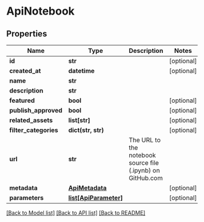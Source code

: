 # ApiNotebook

## Properties
Name | Type | Description | Notes
------------ | ------------- | ------------- | -------------
**id** | **str** |  | [optional] 
**created_at** | **datetime** |  | [optional] 
**name** | **str** |  | 
**description** | **str** |  | 
**featured** | **bool** |  | [optional] 
**publish_approved** | **bool** |  | [optional] 
**related_assets** | **list[str]** |  | [optional] 
**filter_categories** | **dict(str, str)** |  | [optional] 
**url** | **str** | The URL to the notebook source file (.ipynb) on GitHub.com | 
**metadata** | [**ApiMetadata**](ApiMetadata.md) |  | [optional] 
**parameters** | [**list[ApiParameter]**](ApiParameter.md) |  | [optional] 

[[Back to Model list]](../README.md#documentation-for-models) [[Back to API list]](../README.md#documentation-for-api-endpoints) [[Back to README]](../README.md)


